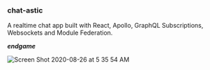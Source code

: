 ### chat-astic

A realtime chat app built with React, Apollo, GraphQL Subscriptions, Websockets and Module Federation.

***endgame***

![Screen Shot 2020-08-26 at 5 35 54 AM](https://user-images.githubusercontent.com/22290070/91278781-5161f280-e78d-11ea-9617-5f57c9dff079.png)
